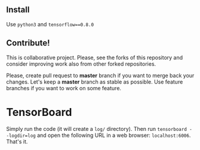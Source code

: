 Install
-------
Use `python3` and `tensorflow==0.8.0`

Contribute!
-----------
This is collaborative project.
Please, see the forks of this repository and consider improving work also from other forked repositories.

Please, create pull request to **master** branch if you want to merge back your changes.
Let's keep a **master** branch as stable as possible.
Use feature branches if you want to work on some feature.

TensorBoard
===========
Simply run the code (it will create a `log/` directory). Then run `tensorboard --logdir=log` and open the following URL in a web browser: `localhost:6006`. That's it.
